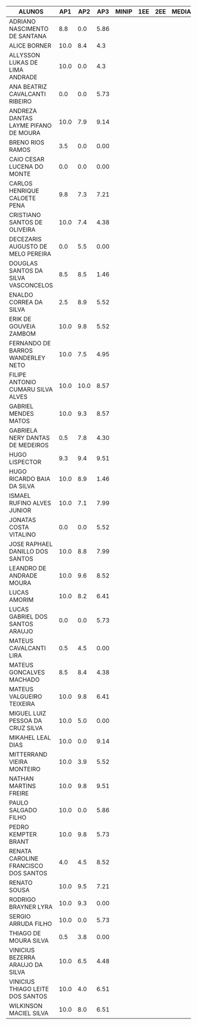 ALUNOS                               |  AP1   |  AP2   |  AP3   |  MINIP |  1EE   |  2EE   | MEDIA  |  FINAL |
------------------------------------ | ------ | ------ | ------ | ------ | ------ | ------ | ------ | ------ |
ADRIANO NASCIMENTO DE SANTANA        |   8.8  |   0.0  |  5.86  |        |        |        |        |        |
ALICE BORNER                         |  10.0  |   8.4  |   4.3  |        |        |        |        |        |
ALLYSSON LUKAS DE LIMA ANDRADE       |  10.0  |   0.0  |   4.3  |        |        |        |        |        |
ANA BEATRIZ CAVALCANTI RIBEIRO       |   0.0  |   0.0  |  5.73  |        |        |        |        |        |
ANDREZA DANTAS LAYME PIFANO DE MOURA |  10.0  |   7.9  |  9.14  |        |        |        |        |        |
BRENO RIOS RAMOS                     |   3.5  |   0.0  |  0.00  |        |        |        |        |        |
CAIO CESAR LUCENA DO MONTE           |   0.0  |   0.0  |  0.00  |        |        |        |        |        |
CARLOS HENRIQUE CALOETE PENA         |   9.8  |   7.3  |  7.21  |        |        |        |        |        |
CRISTIANO SANTOS DE OLIVEIRA         |  10.0  |   7.4  |  4.38  |        |        |        |        |        |
DECEZARIS AUGUSTO DE MELO PEREIRA    |   0.0  |   5.5  |  0.00  |        |        |        |        |        |
DOUGLAS SANTOS DA SILVA VASCONCELOS  |   8.5  |   8.5  |  1.46  |        |        |        |        |        |
ENALDO CORREA DA SILVA               |   2.5  |   8.9  |  5.52  |        |        |        |        |        |
ERIK DE GOUVEIA ZAMBOM               |  10.0  |   9.8  |  5.52  |        |        |        |        |        |
FERNANDO DE BARROS WANDERLEY NETO    |  10.0  |   7.5  |  4.95  |        |        |        |        |        |
FILIPE ANTONIO CUMARU SILVA ALVES    |  10.0  |  10.0  |  8.57  |        |        |        |        |        |
GABRIEL MENDES MATOS                 |  10.0  |   9.3  |  8.57  |        |        |        |        |        |
GABRIELA NERY DANTAS DE MEDEIROS     |   0.5  |   7.8  |  4.30  |        |        |        |        |        |
HUGO LISPECTOR                       |   9.3  |   9.4  |  9.51  |        |        |        |        |        |
HUGO RICARDO BAIA DA SILVA           |  10.0  |   8.9  |  1.46  |        |        |        |        |        |
ISMAEL RUFINO ALVES JUNIOR           |  10.0  |   7.1  |  7.99  |        |        |        |        |        |
JONATAS COSTA VITALINO               |   0.0  |   0.0  |  5.52  |        |        |        |        |        |
JOSE RAPHAEL DANILLO DOS SANTOS      |  10.0  |   8.8  |  7.99  |        |        |        |        |        |
LEANDRO DE ANDRADE MOURA             |  10.0  |   9.6  |  8.52  |        |        |        |        |        |
LUCAS AMORIM                         |  10.0  |   8.2  |  6.41  |        |        |        |        |        |
LUCAS GABRIEL DOS SANTOS ARAUJO      |   0.0  |   0.0  |  5.73  |        |        |        |        |        |
MATEUS CAVALCANTI LIRA               |   0.5  |   4.5  |  0.00  |        |        |        |        |        | 
MATEUS GONCALVES MACHADO             |   8.5  |   8.4  |  4.38  |        |        |        |        |        |
MATEUS VALGUEIRO TEIXEIRA            |  10.0  |   9.8  |  6.41  |        |        |        |        |        |
MIGUEL LUIZ PESSOA DA CRUZ SILVA     |  10.0  |   5.0  |  0.00  |        |        |        |        |        |
MIKAHEL LEAL DIAS                    |  10.0  |   0.0  |  9.14  |        |        |        |        |        |
MITTERRAND VIEIRA MONTEIRO           |  10.0  |   3.9  |  5.52  |        |        |        |        |        |
NATHAN MARTINS FREIRE                |  10.0  |   9.8  |  9.51  |        |        |        |        |        |
PAULO SALGADO FILHO                  |  10.0  |   0.0  |  5.86  |        |        |        |        |        |
PEDRO KEMPTER BRANT                  |  10.0  |   9.8  |  5.73  |        |        |        |        |        |
RENATA CAROLINE FRANCISCO DOS SANTOS |   4.0  |   4.5  |  8.52  |        |        |        |        |        |
RENATO SOUSA                         |  10.0  |   9.5  |  7.21  |        |        |        |        |        |
RODRIGO BRAYNER LYRA                 |  10.0  |   9.3  |  0.00  |        |        |        |        |        |
SERGIO ARRUDA FILHO                  |  10.0  |   0.0  |  5.73  |        |        |        |        |        |
THIAGO DE MOURA SILVA                |   0.5  |   3.8  |  0.00  |        |        |        |        |        |
VINICIUS BEZERRA ARAUJO DA SILVA     |  10.0  |   6.5  |  4.48  |        |        |        |        |        |
VINICIUS THIAGO LEITE DOS SANTOS     |  10.0  |   4.0  |  6.51  |        |        |        |        |        |
WILKINSON MACIEL SILVA               |  10.0  |   8.0  |  6.51  |        |        |        |        |        |
